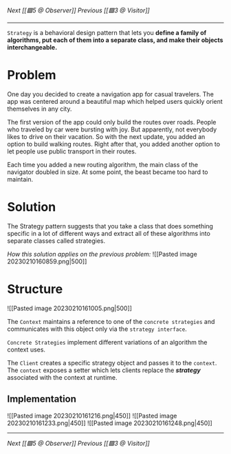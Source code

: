 _Next [[🟩5 @ Observer]]_
_Previous [[🟩3 @ Visitor]]_

---

`Strategy` is a behavioral design pattern that lets you **define a family of algorithms, put each of them into a separate class, and make their objects interchangeable.**

# Problem
One day you decided to create a navigation app for casual travelers. The app was centered around a beautiful map which helped users quickly orient themselves in any city.

The first version of the app could only build the routes over roads. People who traveled by car were bursting with joy. But apparently, not everybody likes to drive on their vacation. So with the next update, you added an option to build walking routes. Right after that, you added another option to let people use public transport in their routes.

Each time you added a new routing algorithm, the main class of the navigator doubled in size. At some point, the beast became too hard to maintain.

# Solution
The Strategy pattern suggests that you take a class that does something specific in a lot of different ways and extract all of these algorithms into separate classes called strategies.

_How this solution applies on the previous problem:_
![[Pasted image 20230210160859.png|500]]

# Structure
![[Pasted image 20230210161005.png|500]]

The `Context` maintains a reference to one of the `concrete strategies` and communicates with this object only via the `strategy interface`.

`Concrete Strategies` implement different variations of an algorithm the context uses.

The `Client` creates a specific strategy object and passes it to the `context`. The `context` exposes a setter which lets clients replace the **_strategy_** associated with the context at runtime.

## Implementation
![[Pasted image 20230210161216.png|450]]
![[Pasted image 20230210161233.png|450]]
![[Pasted image 20230210161248.png|450]]

---
_Next [[🟩5 @ Observer]]_
_Previous [[🟩3 @ Visitor]]_